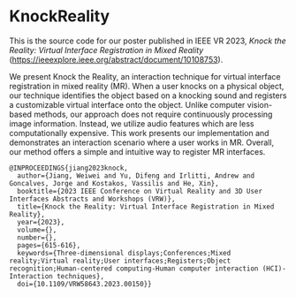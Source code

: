 # KnockReality
This is the source code for our poster published in IEEE VR 2023, _Knock the Reality: Virtual Interface Registration in Mixed Reality_ (https://ieeexplore.ieee.org/abstract/document/10108753). 

We present Knock the Reality, an interaction technique for virtual interface registration in mixed reality (MR). When a user knocks on a physical object, our technique identifies the object based on a knocking sound and registers a customizable virtual interface onto the object. Unlike computer vision-based methods, our approach does not require continuously processing image information. Instead, we utilize audio features which are less computationally expensive. This work presents our implementation and demonstrates an interaction scenario where a user works in MR. Overall, our method offers a simple and intuitive way to register MR interfaces.

```
@INPROCEEDINGS{jiang2023knock,
  author={Jiang, Weiwei and Yu, Difeng and Irlitti, Andrew and Goncalves, Jorge and Kostakos, Vassilis and He, Xin},
  booktitle={2023 IEEE Conference on Virtual Reality and 3D User Interfaces Abstracts and Workshops (VRW)}, 
  title={Knock the Reality: Virtual Interface Registration in Mixed Reality}, 
  year={2023},
  volume={},
  number={},
  pages={615-616},
  keywords={Three-dimensional displays;Conferences;Mixed reality;Virtual reality;User interfaces;Registers;Object recognition;Human-centered computing-Human computer interaction (HCI)-Interaction techniques},
  doi={10.1109/VRW58643.2023.00150}}
```
